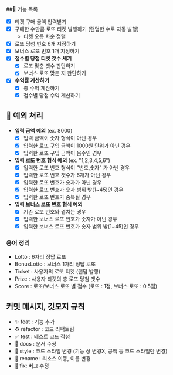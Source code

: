 ##📝 기능 목록

- [x] 티켓 구매 금액 입력받기
- [x] 구매한 수만큼 로또 티켓 발행하기 (랜덤한 수로 자동 발행) 
  - 티켓 오름 차순 정렬
- [x] 로또 당첨 번호 6개 지정하기
- [x] 보너스 로또 번호 1개 지정하기
- [x] **점수별 당첨 티켓 갯수 세기**
  - [x] 로또 맞춘 갯수 판단하기
  - [x] 보너스 로또 맞춘 지 판단하기
- [x] **수익률 계산하기**
  - [x] 총 수익 계산하기
  - [x] 점수별 당첨 수익 계산하기

## 📌 예외 처리
- **입력 금액 예외** (ex. 8000)
    - [x] 입력 금액이 숫자 형식이 아닌 경우
    - [x] 입력한 로또 구입 금액이 1000원 단위가 아닌 경우 
    - [x] 입력한 로또 구입 금액이 음수인 경우
- **입력 로또 번호 형식 예외** (ex. "1,2,3,4,5,6")
    - [x] 입력한 로또 번호 형식이 "번호,숫자" 가 아닌 경우
    - [x] 입력한 로또 번호 갯수가 6개가 아닌 경우
    - [x] 입력한 로또 번호가 숫자가 아닌 경우
    - [x] 입력한 로또 번호가 숫자 범위 밖(1~45)인 경우
    - [x] 입력한 로또 번호가 중복될 경우
- **입력 보너스 로또 번호 형식 예외**
    - [x] 기존 로또 번호와 겹치는 경우
    - [x] 입력한 보너스 로또 번호가 숫자가 아닌 경우
    - [x] 입력한 보너스 로또 번호가 숫자 범위 밖(1~45)인 경우
    
### 용어 정리
  - Lotto : 6자리 정답 로또
  - BonusLotto : 보너스 1자리 정답 로또
  - Ticket : 사용자의 로또 티켓 (랜덤 발행)
  - Prize : 사용자 티켓의 총 로또 당첨 갯수
  - Score : 로또/보너스 로또 별 점수 (로또 : 1점, 보너스 로또 : 0.5점)

## 커밋 메시지, 깃모지 규칙
- ✨ feat : 기능 추가
- ♻ refactor : 코드 리팩토링
- ✅ test : 테스트 코드 작성
- 📝 docs : 문서 수정
- 🎨 style : 코드 스타일 변경 (기능 상 변경X, 공백 등 코드 스타일만 변경)
- 🚚 rename : 리소스 이동, 이름 변경
- 🐛 fix: 버그 수정